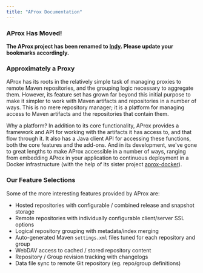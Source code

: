 ```yaml
---
title: "AProx Documentation"
---
```


### AProx Has Moved!

**The AProx project has been renamed to [Indy](https://commonjava.github.io/indy). Please update your bookmarks accordingly.**

### Approximately a Proxy

AProx has its roots in the relatively simple task of managing proxies to remote Maven repositories, and the grouping logic necessary to aggregate them. However, its feature set has grown far beyond this initial purpose to make it simpler to work with Maven artifacts and repositories in a number of ways. This is no mere repository manager; it is a platform for managing access to Maven artifacts and the repositories that contain them.

Why a platform? In addition to its core functionality, AProx provides a framework and API for working with the artifacts it has access to, and that flow through it. It also has a Java client API for accessing these functions, both the core features and the add-ons. And in its development, we've gone to great lengths to make AProx accessible in a number of ways, ranging from embedding AProx in your application to continuous deployment in a Docker infrastructure (with the help of its sister project [aprox-docker](/aprox-docker/)).

### Our Feature Selections

Some of the more interesting features provided by AProx are:

* Hosted repositories with configurable / combined release and snapshot storage
* Remote repositories with individually configurable client/server SSL options
* Logical repository grouping with metadata/index merging
* Auto-generated Maven `settings.xml` files tuned for each repository and group
* WebDAV access to cached / stored repository content
* Repository / Group revision tracking with changelogs
* Data file sync to remote Git repository (eg. repo/group definitions)
